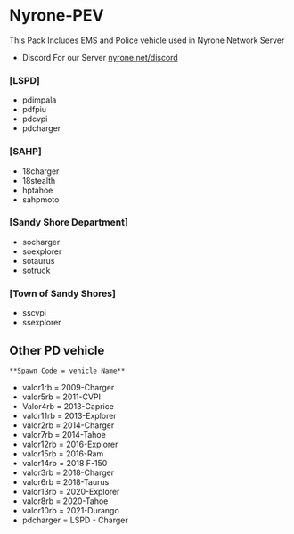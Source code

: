 # Nyrone-PEV

This Pack Includes EMS and Police vehicle used in Nyrone Network Server
- Discord For our Server [nyrone.net/discord](https://nyrone.net/discord)

### [LSPD]
-    pdimpala
-    pdfpiu
-    pdcvpi
-    pdcharger

### [SAHP]
-    18charger
-    18stealth
-    hptahoe
-    sahpmoto

### [Sandy Shore Department]
-    socharger
-    soexplorer
-    sotaurus
-    sotruck

### [Town of Sandy Shores]
-    sscvpi
-    ssexplorer

## Other PD vehicle

`**Spawn Code = vehicle Name**`

- valor1rb = 2009-Charger
- valor5rb = 2011-CVPI
- Valor4rb = 2013-Caprice
- valor11rb = 2013-Explorer
- valor2rb = 2014-Charger
- valor7rb = 2014-Tahoe
- valor12rb = 2016-Explorer
- valor15rb = 2016-Ram
- valor14rb = 2018 F-150
- valor3rb = 2018-Charger
- valor6rb = 2018-Taurus
- valor13rb = 2020-Explorer
- valor8rb = 2020-Tahoe
- valor10rb = 2021-Durango
- pdcharger = LSPD - Charger
